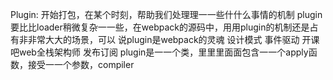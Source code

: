 Plugin: 开始打包，在某个时刻，帮助我们处理理⼀一些什什么事情的机制
plugin要⽐比loader稍微复杂⼀一些，在webpack的源码中，⽤用plugin的机制还是占有⾮非常⼤大的场景，可以 说plugin是webpack的灵魂
设计模式 事件驱动
  开课吧web全栈架构师
发布订阅 plugin是⼀一个类，⾥里里⾯面包含⼀一个apply函数，接受⼀一个参数，compiler